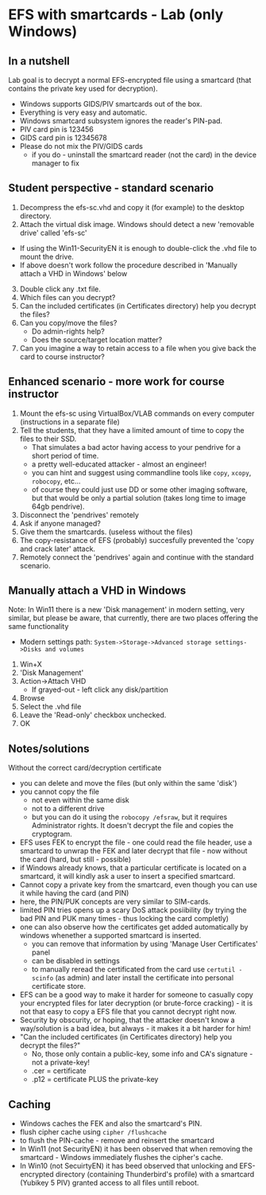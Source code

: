 # EFS with smartcards - Lab (only Windows)
## In a nutshell
Lab goal is to decrypt a normal EFS-encrypted file using a smartcard (that contains the private key used for decryption).
- Windows supports GIDS/PIV smartcards out of the box. 
- Everything is very easy and automatic.
- Windows smartcard subsystem ignores the reader's PIN-pad. 
- PIV card pin is 123456
- GIDS card pin is 12345678
- Please do not mix the PIV/GIDS cards
    - if you do - uninstall the smartcard reader (not the card) in the device manager to fix

## Student perspective - standard scenario
1. Decompress the efs-sc.vhd and copy it (for example) to the desktop directory.
2. Attach the virtual disk image. Windows should detect a new 'removable drive' called 'efs-sc'
- If using the Win11-SecurityEN it is enough to double-click the .vhd file to mount the drive.
- If above doesn't work follow the procedure described in 'Manually attach a VHD in Windows' below
3. Double click any .txt file. 
4. Which files can you decrypt?
5. Can the included certificates (in Certificates directory) help you decrypt the files?
6. Can you copy/move the files?
    - Do admin-rights help?
    - Does the source/target location matter?
7. Can you imagine a way to retain access to a file when you give back the card to course instructor?

## Enhanced scenario - more work for course instructor
1. Mount the efs-sc using VirtualBox/VLAB commands on every computer (instructions in a separate file)
2. Tell the students, that they have a limited amount of time to copy the files to their SSD.
    - That simulates a bad actor having access to your pendrive for a short period of time.
    - a pretty well-educated attacker - almost an engineer!
    - you can hint and suggest using commandline tools like `copy`, `xcopy`, `robocopy`, etc...
    - of course they could just use DD or some other imaging software, but that would be only a partial solution (takes long time to image 64gb pendrive).
3. Disconnect the 'pendrives' remotely
4. Ask if anyone managed?
5. Give them the smartcards. (useless without the files)
6. The copy-resistance of EFS (probably) succesfully prevented the 'copy and crack later' attack.
7. Remotely connect the 'pendrives' again and continue with the standard scenario.

## Manually attach a VHD in Windows
Note: In Win11 there is a new 'Disk management' in modern setting, very similar, but please be aware, that currently, there are two places offering the same functionality
- Modern settings path: `System->Storage->Advanced storage settings->Disks and volumes`
1. Win+X
2. 'Disk Management'
3. Action->Attach VHD
    - If grayed-out - left click any disk/partition
4. Browse
5. Select the .vhd file
6. Leave the 'Read-only' checkbox unchecked.
7. OK

## Notes/solutions
Without the correct card/decryption certificate 
- you can delete and move the files (but only within the same 'disk')
- you cannot copy the file 
    - not even within the same disk 
    - not to a different drive
    - but you can do it using the `robocopy /efsraw`, but it requires Administrator rights. It doesn't decrypt the file and copies the cryptogram.
- EFS uses FEK to encrypt the file - one could read the file header, use a smartcard to unwrap the FEK and later decrypt that file - now without the card (hard, but still - possible)
- if Windows already knows, that a particular certificate is located on a smartcard, it will kindly ask a user to insert a specified smartcard.
- Cannot copy a private key from the smartcard, even though you can use it while having the card (and PIN)
- here, the PIN/PUK concepts are very similar to SIM-cards.
- limited PIN tries opens up a scary DoS attack posiibility (by trying the bad PIN and PUK many times - thus locking the card completly)
- one can also observe how the certificates get added automatically by windows whenether a supported smartcard is inserted.
    - you can remove that information by using 'Manage User Certificates' panel
    - can be disabled in settings
    - to manually reread the certificated from the card use `certutil -scinfo` (as admin) and later install the certificate into personal certificate store.
- EFS can be a good way to make it harder for someone to casually copy your encrypted files for later decryption (or brute-force cracking) - it is not that easy to copy a EFS file that you cannot decrypt right now.
- Security by obscurity, or hoping, that the attacker doesn't know a way/solution is a bad idea, but always - it makes it a bit harder for him!
- "Can the included certificates (in Certificates directory) help you decrypt the files?"
    - No, those only contain a public-key, some info and CA's signature - not a private-key!
    - .cer = certificate
    - .p12 = certificate PLUS the private-key

## Caching
- Windows caches the FEK and also the smartcard's PIN.
- flush cipher cache using `cipher /flushcache`
- to flush the PIN-cache - remove and reinsert the smartcard
- In Win11 (not SecurityEN) it has been observed that when removing the smartcard - Windows immediately flushes the cipher's cache.
- In Win10 (not SecuirtyEN) it has beed observed that unlocking and EFS-encrypted directory (containing Thunderbird's profile) with a smartcard (Yubikey 5 PIV) granted access to all files untill reboot.